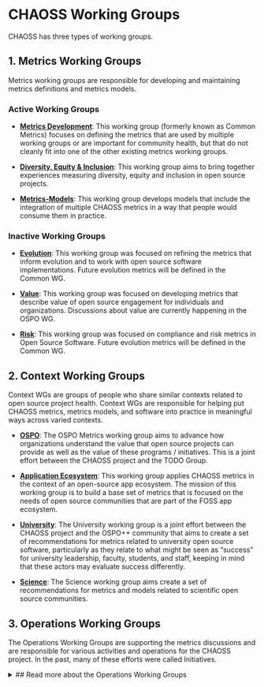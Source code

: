 
# CHAOSS Working Groups

CHAOSS has three types of working groups.

## 1. Metrics Working Groups
Metrics working groups are responsible for developing and maintaining metrics definitions and metrics models.

### Active Working Groups
* [**Metrics Development**](https://github.com/chaoss/wg-metrics-development): This working group (formerly known as Common Metrics) focuses on defining the metrics that are used by multiple working groups or are important for community health, but that do not cleanly fit into one of the other existing metrics working groups.

* [**Diversity, Equity & Inclusion**](https://github.com/chaoss/wg-diversity-inclusion): This working group aims to bring together experiences measuring diversity, equity and inclusion in open source projects.

* [**Metrics-Models**](https://github.com/chaoss/wg-metrics-models): This working group develops models that include the integration of multiple CHAOSS metrics in a way that people would consume them in practice.

### Inactive Working Groups

* [**Evolution**](https://github.com/chaoss/wg-evolution): This working group was focused on refining the metrics that inform evolution and to work with open source software implementations. Future evolution metrics will be defined in the Common WG.

* [**Value**](https://github.com/chaoss/wg-value): This working group was focused on developing metrics that describe value of open source engagement for individuals and organizations. Discussions about value are currently happening in the OSPO WG.

* [**Risk**](https://github.com/chaoss/wg-risk): This working group was focused on compliance and risk metrics in Open Source Software. Future evolution metrics will be defined in the Common WG.


## 2. Context Working Groups
Context WGs are groups of people who share similar contexts related to open source project health. Context WGs are responsible for helping put CHAOSS metrics, metrics models, and software into practice in meaningful ways across varied contexts.

* [**OSPO**](https://github.com/chaoss/wg-ospo): The OSPO Metrics working group aims to advance how organizations understand the value that open source projects can provide as well as the value of these programs / initiatives. This is a joint effort between the CHAOSS project and the TODO Group.

* [**Application Ecosystem**](https://github.com/chaoss/wg-app-ecosystem): This working group applies CHAOSS metrics in the context of an open-source app ecosystem. The mission of this working group is to build a base set of metrics that is focused on the needs of open source communities that are part of the FOSS app ecosystem.

* [**University**](https://docs.google.com/document/d/1ZZg8vGQOgfhK6P6G8GQse6OaN3yb2Z_IQVyINa-0TZs/edit): The University working group is a joint effort between the CHAOSS project and the OSPO++ community that aims to create a set of recommendations for metrics related to university open source software, particularly as they relate to what might be seen as “success” for university leadership, faculty, students, and staff, keeping in mind that these actors may evaluate success differently. 

* [**Science**](https://github.com/chaoss/wg-science): The Science working group aims create a set of recommendations for metrics and models related to scientific open source communities. 



## 3. Operations Working Groups

The Operations Working Groups are supporting the metrics discussions and are responsible for various activities and operations for the CHAOSS project. In the past, many of these efforts were called Initiatives.

<span markdown="1"><details>
<summary>## Read more about the Operations Working Groups</summary>

* [**Communications**](https://docs.google.com/document/d/1_2hErJemNCLgIBaOW0ODIdwfbgBqTfw25aJ7E1ijzWc/edit): The Communications (or Comms) working group focuses on creating outward facing communication and promoting CHAOSS engagement (new contributors, sponsors, metrics users, and CHAOSS software users) to amplify the work being done throughout the CHAOSS community by its contributors. 

* [**CHAOSScon**](https://docs.google.com/document/d/1HvKPfJwoZm4nW2bBVbDfN8HyFXyXsJlN9g16UhR6l-A/edit): The CHAOSScon working group focuses on planning and executing CHAOSS conferences.

* [**CHAOSScast**](https://podcast.chaoss.community/about): The CHAOSScast working group focuses on managing the CHAOSS podcast.

* [**DEI Badging**](https://github.com/badging/): The DEI Badging working group focuses on our badging initiative that is meant to encourage open source projects and event organizers to obtain our Diversity, Equity, and Inclusion badges for the purposes of leadership self-reflection and self-improvement around the ways that they are centering DEI. 

* [**Website**](https://docs.google.com/document/d/1p079Q75RZ2Duk-nX4osXY2v3oFjqF6-BTZG6XPx8iQ4/edit#heading=h.9qd11sbe2wiy): The Website working group focus on maintenance of CHAOSS Website. 

* [**Design**](): Content will be added soon.

* [**Technical Writing**]() Content will be added soon.

* [**Disability/Accessibility**]() Content will be added soon.

* [**Newcomer Experience**](): Content will be added soon.

</details></span>
